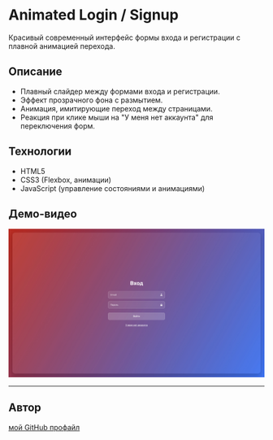 # Animated Login / Signup 

Красивый современный интерфейс формы входа и регистрации с плавной анимацией перехода.

## Описание

- Плавный слайдер между формами входа и регистрации.
- Эффект прозрачного фона с размытием.
- Анимация, имитирующие переход между страницами.
- Реакция при клике мыши на "У меня нет аккаунта" для переключения форм.

## Технологии

- HTML5
- CSS3 (Flexbox, анимации)
- JavaScript (управление состояниями и анимациями)

## Демо-видео

[![Смотреть демо-видео](./media/photo.jpg)](./media/video.mov)

---

## Автор

[мой GitHub профайл](https://github.com/CozlovschiNichita)

